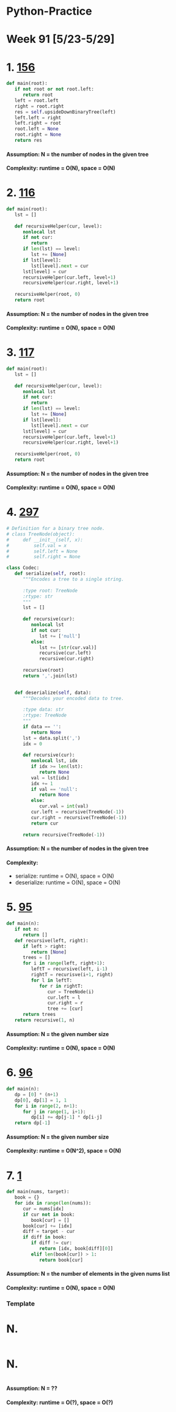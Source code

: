 # Python-Practice

# Week 91 [5/23-5/29]

# 1. [156](https://leetcode.com/problems/binary-tree-upside-down/)
```python
def main(root):
   if not root or not root.left:
      return root
   left = root.left
   right = root.right
   res = self.upsideDownBinaryTree(left)
   left.left = right
   left.right = root
   root.left = None
   root.right = None
   return res
```
#### Assumption: N = the number of nodes in the given tree
#### Complexity: runtime = O(N), space = O(N)

# 2. [116](https://leetcode.com/problems/populating-next-right-pointers-in-each-node/)
```python
def main(root):
   lst = []
        
   def recursiveHelper(cur, level):
      nonlocal lst
      if not cur:
         return
      if len(lst) == level:
         lst += [None]
      if lst[level]:
         lst[level].next = cur
      lst[level] = cur
      recursiveHelper(cur.left, level+1)
      recursiveHelper(cur.right, level+1)
      
   recursiveHelper(root, 0)
   return root
```
#### Assumption: N = the number of nodes in the given tree
#### Complexity: runtime = O(N), space = O(N)

# 3. [117](https://leetcode.com/problems/populating-next-right-pointers-in-each-node-ii/)
```python
def main(root):
   lst = []
        
   def recursiveHelper(cur, level):
      nonlocal lst
      if not cur:
         return
      if len(lst) == level:
         lst += [None]
      if lst[level]:
         lst[level].next = cur
      lst[level] = cur
      recursiveHelper(cur.left, level+1)
      recursiveHelper(cur.right, level+1)
      
   recursiveHelper(root, 0)
   return root
```
#### Assumption: N = the number of nodes in the given tree
#### Complexity: runtime = O(N), space = O(N)

# 4. [297](https://leetcode.com/problems/serialize-and-deserialize-binary-tree/)
```python
# Definition for a binary tree node.
# class TreeNode(object):
#     def __init__(self, x):
#         self.val = x
#         self.left = None
#         self.right = None

class Codec:
   def serialize(self, root):
      """Encodes a tree to a single string.
      
      :type root: TreeNode
      :rtype: str
      """
      lst = []
      
      def recursive(cur):
         nonlocal lst
         if not cur:
            lst += ['null']
         else:
            lst += [str(cur.val)]
            recursive(cur.left)
            recursive(cur.right)
      
      recursive(root)
      return ','.join(lst)
        

   def deserialize(self, data):
      """Decodes your encoded data to tree.
      
      :type data: str
      :rtype: TreeNode
      """
      if data == '':
         return None
      lst = data.split(',')
      idx = 0
      
      def recursive(cur):
         nonlocal lst, idx
         if idx >= len(lst):
            return None
         val = lst[idx]
         idx += 1
         if val == 'null':
            return None
         else:
            cur.val = int(val)
         cur.left = recursive(TreeNode(-1))
         cur.right = recursive(TreeNode(-1))
         return cur
      
      return recursive(TreeNode(-1))
```
#### Assumption: N = the number of nodes in the given tree
#### Complexity: 
- serialize: runtime = O(N), space = O(N)
- deserialize: runtime = O(N), space = O(N)

# 5. [95](https://leetcode.com/problems/unique-binary-search-trees-ii/)
```python
def main(n):
   if not n:
      return []
   def recursive(left, right):
      if left > right:
         return [None]
      trees = []
      for i in range(left, right+1):
         leftT = recursive(left, i-1)
         rightT = recurisve(i+1, right)
         for l in leftT:
            for r in rightT:
               cur = TreeNode(i)
               cur.left = l
               cur.right = r
               tree += [cur]
      return trees
   return recursive(1, n)
```
#### Assumption: N = the given number size
#### Complexity: runtime = O(N), space = O(N)

# 6. [96](https://leetcode.com/problems/unique-binary-search-trees/)
```python
def main(n):
   dp = [0] * (n+1)
   dp[0], dp[1] = 1, 1
   for i in range(2, n+1):
      for j in range(1, i+1):
         dp[i] += dp[j-1] * dp[i-j]
   return dp[-1]
```
#### Assumption: N = the given number size
#### Complexity: runtime = O(N^2), space = O(N)

# 7. [1](https://leetcode.com/problems/two-sum/)
```python
def main(nums, target):
   book = {}
   for idx in range(len(nums)):
      cur = nums[idx]
      if cur not in book:
         book[cur] = []
      book[cur] += [idx]
      diff = target - cur
      if diff in book:
         if diff != cur:
            return [idx, book[diff][0]]
         elif len(book[cur]) > 1:
            return book[cur]
```
#### Assumption: N = the number of elements in the given nums list
#### Complexity: runtime = O(N), space = O(N)

### Template
# N. []()
```sql
```

# N. []()
```python
```
#### Assumption: N = ??
#### Complexity: runtime = O(?), space = O(?)
